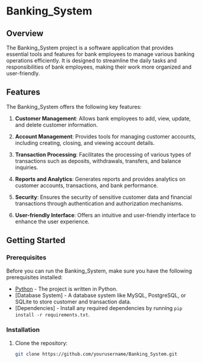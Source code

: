 # Banking_System

## Overview

The Banking_System project is a software application that provides essential tools and features for bank employees to manage various banking operations efficiently. It is designed to streamline the daily tasks and responsibilities of bank employees, making their work more organized and user-friendly.

## Features

The Banking_System offers the following key features:

1. **Customer Management**: Allows bank employees to add, view, update, and delete customer information.

2. **Account Management**: Provides tools for managing customer accounts, including creating, closing, and viewing account details.

3. **Transaction Processing**: Facilitates the processing of various types of transactions such as deposits, withdrawals, transfers, and balance inquiries.

4. **Reports and Analytics**: Generates reports and provides analytics on customer accounts, transactions, and bank performance.

5. **Security**: Ensures the security of sensitive customer data and financial transactions through authentication and authorization mechanisms.

6. **User-friendly Interface**: Offers an intuitive and user-friendly interface to enhance the user experience.

## Getting Started

### Prerequisites

Before you can run the Banking_System, make sure you have the following prerequisites installed:

- [Python](https://www.python.org/) - The project is written in Python.
- [Database System] - A database system like MySQL, PostgreSQL, or SQLite to store customer and transaction data.
- [Dependencies] - Install any required dependencies by running `pip install -r requirements.txt`.

### Installation

1. Clone the repository:

   ```bash
   git clone https://github.com/yourusername/Banking_System.git
